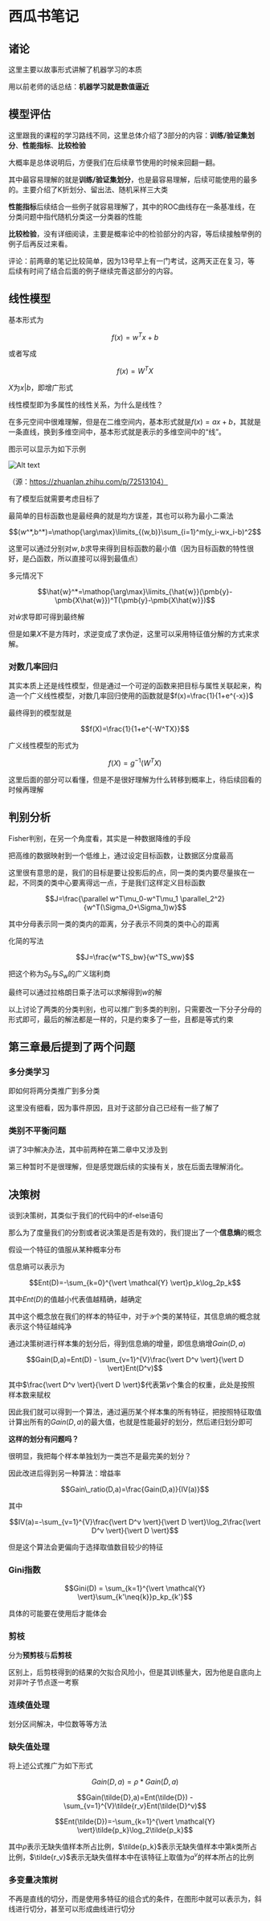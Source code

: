 # 西瓜书笔记

## 诸论

这里主要以故事形式讲解了机器学习的本质

用以前老师的话总结：**机器学习就是数值逼近**

## 模型评估

这里跟我的课程的学习路线不同，这里总体介绍了3部分的内容：**训练/验证集划分**、**性能指标**、**比较检验**

大概率是总体说明后，方便我们在后续章节使用的时候来回翻一翻。

其中最容易理解的就是**训练/验证集划分**，也是最容易理解，后续可能使用的最多的。主要介绍了K折划分、留出法、随机采样三大类

**性能指标**后续结合一些例子就容易理解了，其中的ROC曲线存在一条基准线，在分类问题中指代随机分类这一分类器的性能

**比较检验**，没有详细阅读，主要是概率论中的检验部分的内容，等后续接触举例的例子后再反过来看。


评论：前两章的笔记比较简单，因为13号早上有一门考试，这两天正在复习，等后续有时间了结合后面的例子继续完善这部分的内容。

## 线性模型

基本形式为

$$f(x)=w^Tx+b$$

或者写成

$$f(x)=W^TX$$

$X$为$x|b$，即增广形式

线性模型即为多属性的线性关系，为什么是线性？

在多元空间中很难理解，但是在二维空间内，基本形式就是$f(x)=ax+b$，其就是一条直线，换到多维空间中，基本形式就是表示的多维空间中的“线”。

图示可以显示为如下示例

![Alt text](image.png)

（源：https://zhuanlan.zhihu.com/p/72513104）

有了模型后就需要考虑目标了

最简单的目标函数也是最经典的就是均方误差，其也可以称为最小二乘法

$$(w^*,b^*)=\mathop{\arg\max}\limits_{(w,b)}\sum_{i=1}^m(y_i-wx_i-b)^2$$

这里可以通过分别对$w,b$求导来得到目标函数的最小值（因为目标函数的特性很好，是凸函数，所以直接可以得到最值点）

多元情况下

$$\hat{w}^*=\mathop{\arg\max}\limits_{\hat{w}}(\pmb{y}-\pmb{X\hat{w}})^T(\pmb{y}-\pmb{X\hat{w}})$$

对$\hat{w}$求导即可得到最终解

但是如果$X$不是方阵时，求逆变成了求伪逆，这里可以采用特征值分解的方式来求解。

### 对数几率回归

其实本质上还是线性模型，但是通过一个可逆的函数来把目标与属性关联起来，构造一个广义线性模型，对数几率回归使用的函数就是$f(x)=\frac{1}{1+e^{-x}}$

最终得到的模型就是

$$f(X)=\frac{1}{1+e^{-W^TX}}$$


广义线性模型的形式为


$$f(X)=g^{-1}(W^TX)$$

这里后面的部分可以看懂，但是不是很好理解为什么转移到概率上，待后续回看的时候再理解

## 判别分析

Fisher判别，在另一个角度看，其实是一种数据降维的手段

把高维的数据映射到一个低维上，通过设定目标函数，让数据区分度最高

这里很有意思的是，我们的目标是要让投影后的点，同一类的类内要尽量挨在一起，不同类的类中心要离得远一点，于是我们这样定义目标函数

$$J=\frac{\parallel w^T\mu_0-w^T\mu_1 \parallel_2^2}{w^T(\Sigma_0+\Sigma_1)w}$$

其中分母表示同一类的类内的距离，分子表示不同类的类中心的距离

化简的写法

$$J=\frac{w^TS_bw}{w^TS_ww}$$

把这个称为$S_b$与$S_w$的广义瑞利商

最终可以通过拉格朗日乘子法可以求解得到$w$的解

以上讨论了两类的分类判别，也可以推广到多类的判别，只需要改一下分子分母的形式即可，最后的解法都是一样的，只是约束多了一些，且都是等式约束

## 第三章最后提到了两个问题

### 多分类学习

即如何将两分类推广到多分类

这里没有细看，因为事件原因，且对于这部分自己已经有一些了解了

### 类别不平衡问题

讲了3中解决办法，其中前两种在第二章中又涉及到

第三种暂时不是很理解，但是感觉跟后续的实操有关，放在后面去理解消化。

## 决策树

谈到决策树，其类似于我们的代码中的if-else语句

那么为了度量我们的分割或者说决策是否是有效的，我们提出了一个**信息熵**的概念

假设一个特征的值服从某种概率分布

信息熵可以表示为

$$Ent(D)=-\sum_{k=0}^{\vert \mathcal{Y} \vert}p_k\log_2p_k$$

其中$Ent(D)$的值越小代表值越精确，越确定

其中这个概念放在我们的样本的特征中，对于$\mathcal{Y}$个类的某特征，其信息熵的概念就表示这个特征越纯净

通过决策树进行样本集的划分后，得到信息熵的增量，即信息熵增$Gain(D,a)$

$$Gain(D,a)=Ent(D) - \sum_{v=1}^{V}\frac{\vert D^v \vert}{\vert D \vert}Ent(D^v)$$

其中$\frac{\vert D^v \vert}{\vert D \vert}$代表第$v$个集合的权重，此处是按照样本数来赋权

因此我们就可以得到一个算法，通过遍历某个样本集的所有特征，把按照特征取值计算出所有的$Gain(D,a)$的最大值，也就是性能最好的划分，然后递归划分即可

**这样的划分有问题吗？**

很明显，我把每个样本单独划为一类岂不是最完美的划分？

因此改进后得到另一种算法：增益率

$$Gain\_ratio(D,a)=\frac{Gain(D,a)}{IV(a)}$$

其中

$$IV(a)=-\sum_{v=1}^{V}\frac{\vert D^v \vert}{\vert D \vert}\log_2\frac{\vert D^v \vert}{\vert D \vert}$$


但是这个算法会更偏向于选择取值数目较少的特征

### Gini指数

$$Gini(D) = \sum_{k=1}^{\vert \mathcal{Y} \vert}\sum_{k'\neq{k}}p_kp_{k'}$$

具体的可能要在使用后才能体会

### 剪枝

分为**预剪枝**与**后剪枝**

区别上，后剪枝得到的结果的欠拟合风险小，但是其训练量大，因为他是自底向上对非叶子节点逐一考察

### 连续值处理

划分区间解决，中位数等等方法

### 缺失值处理

将上述公式推广为如下形式

$$Gain(D,a)=\rho * Gain(\tilde{D},a)$$

$$Gain(\tilde{D},a)=Ent(\tilde{D}) - \sum_{v=1}^{V}\tilde{r_v}Ent(\tilde{D}^v)$$

$$Ent(\tilde{D})=-\sum_{k=1}^{\vert \mathcal{Y} \vert}\tilde{p_k}\log_2\tilde{p_k}$$

其中$\rho$表示无缺失值样本所占比例，$\tilde{p_k}$表示无缺失值样本中第$k$类所占比例，$\tilde{r_v}$表示无缺失值样本中在该特征上取值为$a^v$的样本所占的比例

### 多变量决策树

不再是直线的切分，而是使用多特征的组合式的条件，在图形中就可以表示为，斜线进行切分，甚至可以形成曲线进行切分





